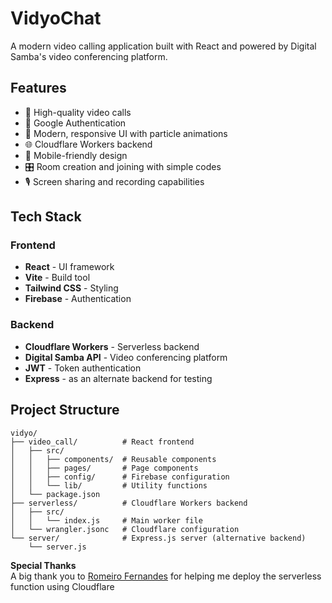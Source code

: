 # VidyoChat

A modern video calling application built with React and powered by Digital Samba's video conferencing platform.

## Features

- 🎥 High-quality video calls
- 🔐 Google Authentication
- 🎨 Modern, responsive UI with particle animations
- 🌐 Cloudflare Workers backend
- 📱 Mobile-friendly design
- 🎛️ Room creation and joining with simple codes
- 🎙️ Screen sharing and recording capabilities

## Tech Stack

### Frontend
- **React** - UI framework
- **Vite** - Build tool
- **Tailwind CSS** - Styling
- **Firebase** - Authentication

### Backend
- **Cloudflare Workers** - Serverless backend
- **Digital Samba API** - Video conferencing platform
- **JWT** - Token authentication
- **Express** - as an alternate backend for testing

## Project Structure

```
vidyo/
├── video_call/          # React frontend
│   ├── src/
│   │   ├── components/  # Reusable components
│   │   ├── pages/       # Page components
│   │   ├── config/      # Firebase configuration
│   │   └── lib/         # Utility functions
│   └── package.json
├── serverless/          # Cloudflare Workers backend
│   ├── src/
│   │   └── index.js     # Main worker file
│   └── wrangler.jsonc   # Cloudflare configuration
└── server/              # Express.js server (alternative backend)
    └── server.js
```

**Special Thanks**  
A big thank you to [Romeiro Fernandes](https://github.com/romeirofernandes) for helping me deploy the serverless function using Cloudflare
